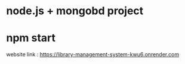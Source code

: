 # node.js + mongobd project 
# npm start
website link : https://library-management-system-kwu6.onrender.com
